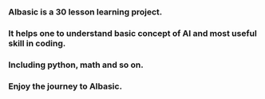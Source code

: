 ### AIbasic is  a 30 lesson learning project. 
### It helps one to understand basic concept of AI and most useful skill in coding. 
### Including python, math and so on. 
### Enjoy the journey to AIbasic.
